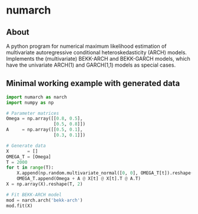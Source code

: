 # numarch

## About
A python program for numerical maximum likelihood estimation of multivariate autoregressive conditional heteroskedasticity (ARCH) models. Implements the (multivariate) BEKK-ARCH and BEKK-GARCH models, which have the univariate ARCH(1) and GARCH(1,1) models as special cases.

## Minimal working example with generated data
```python
import numarch as narch
import numpy as np

# Parameter matrices
Omega = np.array([[0.8, 0.5],
                  [0.5, 0.8]])
A     = np.array([[0.5, 0.1],
                  [0.3, 0.1]])

# Generate data
X       = []
OMEGA_T = [Omega]
T = 2000
for t in range(T):
    X.append(np.random.multivariate_normal([0, 0], OMEGA_T[t]).reshape(2, 1))
    OMEGA_T.append(Omega + A @ X[t] @ X[t].T @ A.T)
X = np.array(X).reshape(T, 2)

# Fit BEKK-ARCH model
mod = narch.arch('bekk-arch')
mod.fit(X)
```

